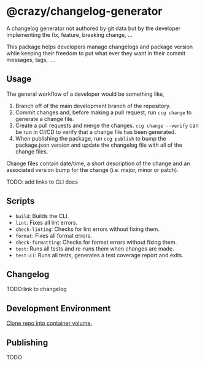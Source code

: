 # @crazy/changelog-generator

A changelog generator not authored by git data but by the developer implementing the fix, feature, breaking change, ...

This package helps developers manage changelogs and package version while keeping their freedom to put what ever they want in their commit messages, tags, ....

## Usage

The general workflow of a developer would be something like,

1. Branch off of the main development branch of the repository.
1. Commit changes and, before making a pull request, run `ccg change` to generate a change file.
1. Create a pull requests and merge the changes. `ccg change --verify` can be run in CI/CD to verify that a change file has been generated.
1. When publishing the package, run `ccg publish` to bump the package.json version and update the changelog file with all of the change files.

Change files contain date/time, a short description of the change and an associated version bump for the change (i.e. major, minor or patch).

TODO: add links to CLI docs

## Scripts

- `build`: Builds the CLI.
- `lint`: Fixes all lint errors.
- `check-linting`: Checks for lint errors without fixing them.
- `format`: Fixes all format errors.
- `check-formatting`: Checks for format errors without fixing them.
- `test`: Runs all tests and re-runs them when changes are made.
- `test:ci`: Runs all tests, generates a test coverage report and exits.

## Changelog

TODO:link to changelog

## Development Environment

[Clone repo into container volume.](https://vscode.dev/redirect?url=vscode://ms-vscode-remote.remote-containers/cloneInVolume?url=https://github.com/lemke-ethan/changelog-generator.git)

## Publishing

TODO
